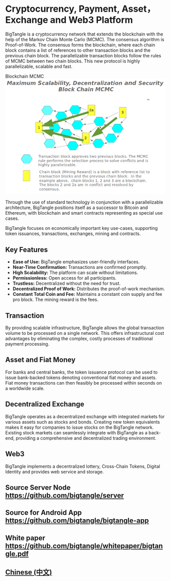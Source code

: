 # Cryptocurrency, Payment, Asset，Exchange and Web3 Platform


BigTangle is a cryptocurrency network that extends the blockchain with the help of the Markov Chain Monte Carlo (MCMC). The consensus algorithm is Proof-of-Work. The consensus forms the blockchain, where each chain block contains a list of references to other transaction blocks and the previous chain block. The parallelizable transaction blocks follow the rules of MCMC between two chain blocks. This new protocol is highly parallelizable, scalable and fast.

 Blockchain MCMC ![alt text](images/mcmc-en.png)

Through the use of standard technology in conjunction with a parallelizable architecture, BigTangle positions itself as a successor to Bitcoin and Ethereum, with blockchain and smart contracts representing as special use cases.

BigTangle focuses on economically important key use-cases, supporting token issuances, transactions, exchanges, mining and contracts.

## Key Features

- **Ease of Use:** BigTangle emphasizes user-friendly interfaces.
- **Near-Time Confirmation:** Transactions are confirmed promptly.
- **High Scalability:** The platform can scale without limitations.
- **Permissionless:** Open access for all participants.
- **Trustless:** Decentralized without the need for trust.
- **Decentralized Proof of Work:** Distributes the proof-of-work mechanism.
- **Constant Total Coin and Fee:** Maintains a constant coin supply and fee pro block. The mining reward is the fees.

## Transaction

By providing scalable infrastructure, BigTangle allows the global transaction volume to be processed on a single network. This offers infrastructural cost advantages by eliminating the complex, costly processes of traditional payment processing.

## Asset and Fiat Money

For banks and central banks, the token issuance protocol can be used to issue bank-backed tokens denoting conventional fiat money and assets. Fiat money transactions can then feasibly be processed within seconds on a worldwide scale.

## Decentralized Exchange

BigTangle operates as a decentralized exchange with integrated markets for various assets such as stocks and bonds. Creating new token equivalents makes it easy for companies to issue stocks on the BigTangle network. Existing stock markets can seamlessly integrate with BigTangle as a back-end, providing a comprehensive and decentralized trading environment.

## Web3

BigTangle implements a decentralized lottery, Cross-Chain Tokens, Digital Identity and  provides web service and storage.

##

## Source Server Node  <https://github.com/bigtangle/server>

## Source for Android App <https://github.com/bigtangle/bigtangle-app>

## White paper <https://github.com/bigtangle/whitepaper/bigtangle.pdf>

## [Chinese (中文)](/zh/readme.md)